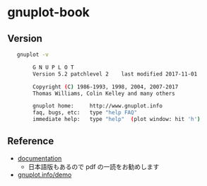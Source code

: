 # gnuplot-book

## Version

```bash
   gnuplot -v

        G N U P L O T
        Version 5.2 patchlevel 2    last modified 2017-11-01

        Copyright (C) 1986-1993, 1998, 2004, 2007-2017
        Thomas Williams, Colin Kelley and many others

        gnuplot home:     http://www.gnuplot.info
        faq, bugs, etc:   type "help FAQ"
        immediate help:   type "help"  (plot window: hit 'h')
```


## Reference

- [documentation](http://gnuplot.info/documentation.html)
  - 日本語版もあるので pdf の一読をお勧めします
- [gnuplot.info/demo](http://gnuplot.info/demo/)
